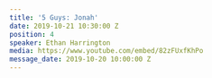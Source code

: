 ```yaml
---
title: '5 Guys: Jonah'
date: 2019-10-21 10:30:00 Z
position: 4
speaker: Ethan Harrington
media: https://www.youtube.com/embed/82zFUxfKhPo
message_date: 2019-10-20 10:00:00 Z
---
```


